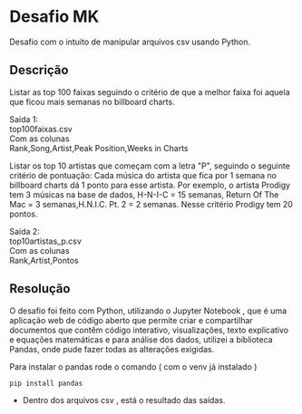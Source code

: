 # Desafio MK 

Desafio com o intuito de manipular arquivos csv usando Python.

## Descrição

Listar as top 100 faixas seguindo o critério de que a melhor faixa foi aquela que ficou mais semanas no billboard charts.

Saída 1: <br />
top100faixas.csv  <br />
Com as colunas  <br />
Rank,Song,Artist,Peak Position,Weeks in Charts


Listar os top 10 artistas que começam com a letra "P", seguindo o seguinte critério de pontuação: Cada música do artista que fica por 1 semana no billboard charts dá 1 ponto para esse artista.
Por exemplo, o artista Prodigy tem 3 músicas na base de dados, H-N-I-C = 15 semanas, Return Of The Mac = 3 semanas,H.N.I.C. Pt. 2 = 2 semanas. Nesse critério Prodigy tem 20 pontos.

Saída 2:  <br />
top10artistas_p.csv  <br />
Com as colunas  <br />
Rank,Artist,Pontos


## Resolução

O desafio foi feito com Python, utilizando o Jupyter Notebook , que  é uma aplicação web de código aberto que permite criar e compartilhar documentos que contêm código interativo,
visualizações, texto explicativo e equações matemáticas e para análise dos dados, utilizei a biblioteca Pandas, onde pude fazer todas as alterações exigidas.

Para instalar o pandas rode o comando ( com o venv já instalado )

```
pip install pandas
```
- Dentro dos arquivos csv , está o resultado das saídas.
